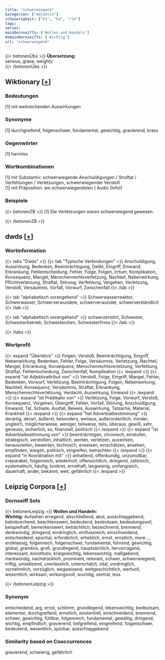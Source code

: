 ```yaml
---
title: "schwerwiegend"
kategorien: ["Adjektiv"]
schwierigkeit: ["k1", "h4", "r14"]
tags:
series:
mainDornseiffs: ['Wollen und Handeln']
domainDornseiffs: ['Wichtig']
url: "schwerwiegend"
---
```


{{< betonenÜbs >}}
**Übersetzung:**  
serious, grave, weighty  
{{< /betonenÜbs >}}

## Wiktionary [[+](https://de.wiktionary.org/wiki/schwerwiegend)]

### Bedeutungen
[1] mit weitreichenden Auswirkungen  

### Synonyme
[1] durchgreifend, folgenschwer, fundamental, gewichtig, gravierend, krass  

### Gegenwörter
[1] harmlos  

### Wortkombinationen
[1] mit Substantiv: schwerwiegende Anschuldigungen / Straftat / Verfehlungen / Verletzungen, schwerwiegender Verstoß  
[1] mit Präposition: am schwerwiegendsten ( Audio (Info))  

### Beispiele
{{< betonenZB >}}
[1] Die Verletzungen waren schwerwiegend gewesen.  

{{< /betonenZB >}}


## dwds [[+](https://www.dwds.de/wb/schwerwiegend)]

### Wortinformation
{{< tabs "Dwds" >}}
{{< tab "Typische Verbindungen" >}}
Anschuldigung, Auswirkung, Bedenken, Beeinträchtigung, Delikt, Eingriff, Einwand, Erkrankung, Fehlentscheidung, Fehler, Folge, Folgen, Irrtum, Komplikation, Konsequenz, Mangel, Menschenrechtsverletzung, Nachteil, Nebenwirkung, Pflichtverletzung, Straftat, Störung, Verfehlung, Vergehen, Verletzung, Verstoß, Versäumnis, Vorfall, Vorwurf, Zwischenfall
{{< /tab >}}

{{< tab "alphabetisch vorangehend" >}}
Schwerwasserreaktor, Schwerwasser, Schwerverwundete, schwerverwundet, schwerverständlich
{{< /tab >}}

{{< tab "alphabetisch vorangehend" >}}
schwerzerstört, Schwester, Schwesterbetrieb, Schwesterchen, Schwesterfirma
{{< /tab >}}

{{< /tabs >}}

### Wortprofil
{{< expand "Überblick" >}} Folgen, Verstoß, Beeinträchtigung, Eingriff, Nebenwirkung, Bedenken, Fehler, Folge, Versäumnis, Verletzung, Nachteil, Mangel, Erkrankung, Konsequenz, Menschenrechtsverletzung, Verfehlung, Straftat, Fehlentscheidung, Zwischenfall, Komplikation {{< /expand >}}
{{< expand "ist Adjektivattribut von" >}} Verstoß, Folge, Eingriff, Mangel, Fehler, Bedenken, Vorwurf, Verletzung, Beeinträchtigung, Folgen, Nebenwirkung, Nachteil, Konsequenz, Versäumnis, Straftat, Erkrankung, Menschenrechtsverletzung, Verdacht, Auswirkung, Einwand {{< /expand >}}
{{< expand "ist Prädikativ von" >}} Verletzung, Folge, Vorwurf, Verstoß, Konsequenz, Vergehen, Übergriff, Fehler, Vorfall, Störung, Anschuldigung, Einwand, Tat, Schade, Ausfall, Beweis, Auswirkung, Tatsache, Material, Krankheit {{< /expand >}}
{{< expand "hat Adverbialbestimmung" >}} derartig, derart, äußerst, besonders, weitaus, außerordentlich, minder, ungleich, möglicherweise, weniger, teilweise, teils, überaus, gewiß, sehr, genauso, sicherlich, so, finanziell, politisch {{< /expand >}}
{{< expand "ist Adverbialbestimmung von" >}} beeinträchtigen, chronisch, einstufen, strategisch, verstoßen, inhaltlich, werten, verletzen, auswirken, herausstellen, bewerten, technisch, erweisen, einschätzen, ansehen, empfinden, wiegen, politisch, eingreifen, betrachten {{< /expand >}}
{{< expand "in Koordination mit" >}} anhaltend, offenkundig, unzumutbar, irreparabel, folgenreich, wiederholt, offensichtlich, dringend, zahlreich, systematisch, häufig, konkret, ernsthaft, langwierig, umfangreich, dauerhaft, ander, bekannt, weit, gefährlich {{< /expand >}}

## Leipzig Corpora [[+](https://corpora.uni-leipzig.de/en/res?word=schwerwiegend&corpusId=deu_newscrawl-public_2018)]

### Dornseiff Sets
{{< betonenLeipzig >}}
**Wollen und Handeln:**  
**Wichtig:** Aufsehen erregend, abschließend, akut, ausschlaggebend, bahnbrechend, beachtenswert, bedeutend, bedeutsam, bedeutungsvoll, beispielhaft, bemerkenswert, beträchtlich, bezeichnend, brennend, denkwürdig, dringend, eindringlich, einflussreich, einschneidend, entscheidend, epochal, erforderlich, erheblich, ernst, ernstlich, more..., erstklassig, folgenreich, folgenschwer, fundamental, führend, gewichtig, global, grandios, groß, grundlegend, hauptsächlich, hervorragend, interessant, konstitutiv, kriegswichtig, lebenswichtig, maßgebend, merkwürdig, nachdrücklich, prominent, relevant, schwer, schwerwiegend, triftig, umwälzend, unerlässlich, unterschätzt, vital, vordringlich, vornehmlich, vorzüglich, wegweisend, weltgeschichtlich, wertvoll, wesentlich, wirksam, wirkungsvoll, wuchtig, zentral, less  

{{< /betonenLeipzig >}}

### Synonym
entscheidend, arg, ernst, schlimm, grundlegend, lebenswichtig, bedeutsam, elementar, durchgreifend, ernstlich, existentiell, einschneidend, brennend, schwer, gewichtig, fühlbar, folgenreich, fundamental, gewaltig, dringend, wichtig, empfindlich, gravierend, tiefgreifend, eingreifend, folgenschwer, bedeutend, wesentlich, spürbar, ausschlaggebend


### Similarity based on Cooccurrences
gravierend, schwierig, gefährlich

